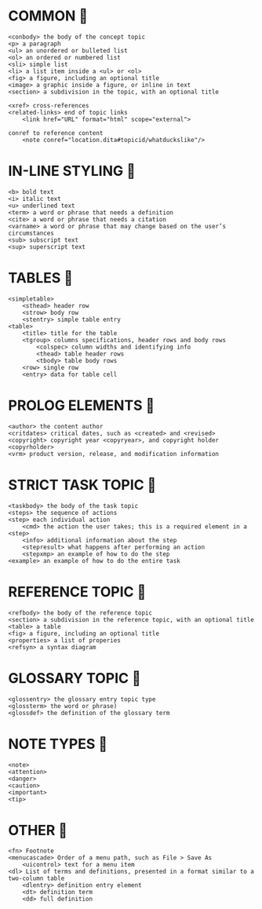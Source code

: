 # COMMON :triangular_flag_on_post:
```
<conbody> the body of the concept topic
<p> a paragraph
<ul> an unordered or bulleted list
<ol> an ordered or numbered list
<sli> simple list
<li> a list item inside a <ul> or <ol>
<fig> a figure, including an optional title
<image> a graphic inside a figure, or inline in text
<section> a subdivision in the topic, with an optional title

<xref> cross-references
<related-links> end of topic links
	<link href="URL" format="html" scope="external">
	
conref to reference content
	<note conref="location.dita#topicid/whatduckslike"/>
```
# IN-LINE STYLING :triangular_flag_on_post:
```
<b> bold text
<i> italic text
<u> underlined text
<term> a word or phrase that needs a definition
<cite> a word or phrase that needs a citation
<varname> a word or phrase that may change based on the user’s circumstances
<sub> subscript text
<sup> superscript text
```

# TABLES :triangular_flag_on_post:
```
<simpletable>
	<sthead> header row
	<strow> body row
	<stentry> simple table entry
<table>
	<title> title for the table
	<tgroup> columns specifications, header rows and body rows
		<colspec> column widths and identifying info
		<thead> table header rows
		<tbody> table body rows
	<row> single row
	<entry> data for table cell
```

# PROLOG ELEMENTS :triangular_flag_on_post:
```
<author> the content author
<critdates> critical dates, such as <created> and <revised>
<copyright> copyright year <copyryear>, and copyright holder <copyrholder>
<vrm> product version, release, and modification information
```

# STRICT TASK TOPIC :triangular_flag_on_post:
```
<taskbody> the body of the task topic
<steps> the sequence of actions
<step> each individual action
	<cmd> the action the user takes; this is a required element in a <step>
	<info> additional information about the step
	<stepresult> what happens after performing an action
	<stepxmp> an example of how to do the step
<example> an example of how to do the entire task
```

# REFERENCE TOPIC :triangular_flag_on_post:
```
<refbody> the body of the reference topic
<section> a subdivision in the reference topic, with an optional title
<table> a table
<fig> a figure, including an optional title
<properties> a list of properies
<refsyn> a syntax diagram
```

# GLOSSARY TOPIC :triangular_flag_on_post:
```
<glossentry> the glossary entry topic type
<glossterm> the word or phrase)
<glossdef> the definition of the glossary term
```

# NOTE TYPES :triangular_flag_on_post:
```
<note>
<attention>
<danger>
<caution>
<important>
<tip>
```

# OTHER :triangular_flag_on_post:
```
<fn> Footnote
<menucascade> Order of a menu path, such as File > Save As
	<uicontrol> text for a menu item
<dl> List of terms and definitions, presented in a format similar to a two-column table
	<dlentry> definition entry element
	<dt> definition term
	<dd> full definition
```
